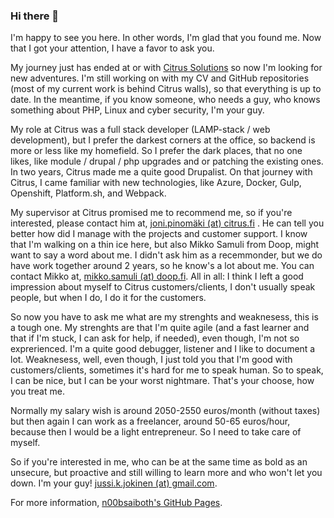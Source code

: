 ### Hi there 👋

I'm happy to see you here. In other words, I'm glad that you found me. Now that I got your attention, I have a favor to ask you. 

My journey just has ended at or with [Citrus Solutions](https://citrussolutions.fi/) so now I'm looking for new adventures. I'm still working on with my CV and GitHub repositories (most of my current work is behind Citrus walls), so that everything is up to date. In the meantime, if you know someone, who needs a guy, who knows something about PHP, Linux and cyber security, I'm your guy. 

My role at Citrus was a full stack developer (LAMP-stack / web development), but I prefer the darkest corners at the office, so backend is more or less like my homefield. So I prefer the dark places, that no one likes, like module / drupal / php upgrades and or patching the existing ones. In two years, Citrus made me a quite good Drupalist. On that journey with Citrus, I came familiar with new technologies, like Azure, Docker, Gulp, Openshift, Platform.sh, and Webpack. 

My supervisor at Citrus promised me to recommend me, so if you're interested, please contact him at, [joni.pinomäki (at) citrus.fi](mailto:joni.pinomaki[at]citrus.fi) . He can tell you better how did I manage with the projects and customer support. I know that I'm walking on a thin ice here, but also Mikko Samuli from Doop, might want to say a word about me. I didn't ask him as a recemmonder, but we do have work together around 2 years, so he know's a lot about me. You can contact Mikko at, [mikko.samuli (at) doop.fi](mailto:mikko.samuli[at]doop.fi). All in all: I think I left a good impression about myself to Citrus customers/clients, I don't usually speak people, but when I do, I do it for the customers. 

So now you have to ask me what are my strenghts and weaknesess, this is a tough one. My strenghts are that I'm quite agile (and a fast learner and that if I'm stuck, I can ask for help, if needed), even though, I'm not so exprerienced. I'm a quite good debugger, listener and I like to document a lot. Weaknesess, well, even though, I just told you that I'm good with customers/clients, sometimes it's hard for me to speak human. So to speak, I can be nice, but I can be your worst nightmare. That's your choose, how you treat me. 

Normally my salary wish is around 2050-2550 euros/month (without taxes) but then again I can work as a freelancer, around 50-65 euros/hour, because then I would be a light entrepreneur. So I need to take care of myself.

So if you're interested in me, who can be at the same time as bold as an unsecure, but proactive and still willing to learn more and who won't let you down. I'm your guy! [jussi.k.jokinen (at) gmail.com](mailto:jussi.k.jokinen[at]gmail.com). 

For more information, [n00bsaiboth's GitHub Pages](https://n00bsaiboth.github.io/).

<!--
**n00bsaiboth/n00bsaiboth** is a ✨ _special_ ✨ repository because itsfile) appears on your GitHub profile.

Here are some ideas to get you started:

- 🔭 I’m currently working on ...
- 🌱 I’m currently learning ...
- 👯 I’m looking to collaborate on ...
- 🤔 I’m looking for help with ...
- 💬 Ask me about ...
- 📫 How to reach me: ...
- 😄 Pronouns: ...
- ⚡ Fun fact: ...
-->
